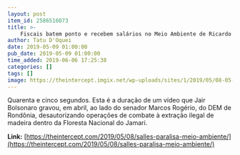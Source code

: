 ```yaml
---
layout: post
item_id: 2586516073
title: >-
    Fiscais batem ponto e recebem salários no Meio Ambiente de Ricardo Salles – só não podem trabalhar
author: Tatu D'Oquei
date: 2019-05-09 01:00:00
pub_date: 2019-05-09 01:00:00
time_added: 2019-06-06 17:25:38
categories: []
tags: []
image: https://theintercept.imgix.net/wp-uploads/sites/1/2019/05/08-05-19-salles-1557351110.jpg?auto=compress%2Cformat&q=90&fit=crop&w=1200&h=800
---
```


Quarenta e cinco segundos. Esta é a duração de um vídeo que Jair Bolsonaro gravou, em abril, ao lado do senador Marcos Rogério, do DEM de Rondônia, desautorizando operações de combate à extração ilegal de madeira dentro da Floresta Nacional do Jamari.

**Link:** [https://theintercept.com/2019/05/08/salles-paralisa-meio-ambiente/](https://theintercept.com/2019/05/08/salles-paralisa-meio-ambiente/)

